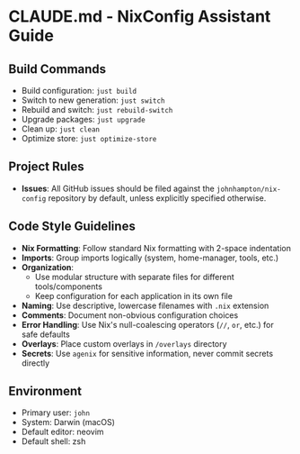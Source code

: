 # CLAUDE.md - NixConfig Assistant Guide

## Build Commands
- Build configuration: `just build`
- Switch to new generation: `just switch`
- Rebuild and switch: `just rebuild-switch`
- Upgrade packages: `just upgrade`
- Clean up: `just clean`
- Optimize store: `just optimize-store`

## Project Rules
- **Issues**: All GitHub issues should be filed against the `johnhampton/nix-config` repository by default, unless explicitly specified otherwise.

## Code Style Guidelines
- **Nix Formatting**: Follow standard Nix formatting with 2-space indentation
- **Imports**: Group imports logically (system, home-manager, tools, etc.)
- **Organization**: 
  - Use modular structure with separate files for different tools/components
  - Keep configuration for each application in its own file
- **Naming**: Use descriptive, lowercase filenames with `.nix` extension
- **Comments**: Document non-obvious configuration choices
- **Error Handling**: Use Nix's null-coalescing operators (`//`, `or`, etc.) for safe defaults
- **Overlays**: Place custom overlays in `/overlays` directory
- **Secrets**: Use `agenix` for sensitive information, never commit secrets directly

## Environment
- Primary user: `john`
- System: Darwin (macOS)
- Default editor: neovim
- Default shell: zsh